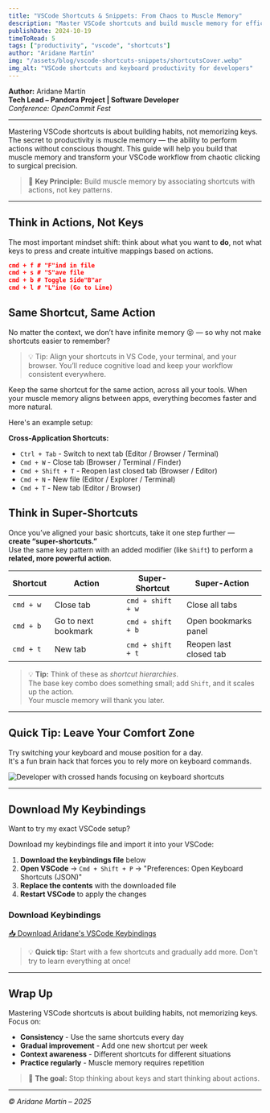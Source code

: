 ```yaml
---
title: "VSCode Shortcuts & Snippets: From Chaos to Muscle Memory"
description: "Master VSCode shortcuts and build muscle memory for efficient coding. Learn essential shortcuts, customization techniques, and how to think in actions, not keys."
publishDate: 2024-10-19
timeToRead: 5
tags: ["productivity", "vscode", "shortcuts"]
author: "Aridane Martín"
img: "/assets/blog/vscode-shortcuts-snippets/shortcutsCover.webp"
img_alt: "VSCode shortcuts and keyboard productivity for developers"
---
```


**Author:** Aridane Martín  
**Tech Lead – Pandora Project | Software Developer**  
_Conference: OpenCommit Fest_

---

Mastering VSCode shortcuts is about building habits, not memorizing keys. The secret to productivity is muscle memory — the ability to perform actions without conscious thought. This guide will help you build that muscle memory and transform your VSCode workflow from chaotic clicking to surgical precision.

> 🧠 **Key Principle:** Build muscle memory by associating shortcuts with actions, not key patterns.

---

## Think in Actions, Not Keys

The most important mindset shift: think about what you want to **do**, not what keys to press and create intuitive mappings based on actions. 

```json
cmd + f # "F"ind in file
cmd + s # "S"ave file
cmd + b # Toggle Side"B"ar
cmd + l # "L"ine (Go to Line)
```

## Same Shortcut, Same Action

No matter the context, we don’t have infinite memory 😝 — so why not make shortcuts easier to remember?

> 💡 Tip: Align your shortcuts in VS Code, your terminal, and your browser.
> You’ll reduce cognitive load and keep your workflow consistent everywhere.

Keep the same shortcut for the same action, across all your tools.
When your muscle memory aligns between apps, everything becomes faster and more natural.

Here's an example setup:

**Cross-Application Shortcuts:**
- `Ctrl + Tab` - Switch to next tab (Editor / Browser / Terminal)
- `Cmd + W` - Close tab (Browser / Terminal / Finder)
- `Cmd + Shift + T` - Reopen last closed tab (Browser / Editor)
- `Cmd + N` - New file (Editor / Explorer / Terminal)
- `Cmd + T` - New tab (Editor / Browser)

## Think in Super-Shortcuts

Once you’ve aligned your basic shortcuts, take it one step further —  
**create “super-shortcuts.”**  
Use the same key pattern with an added modifier (like `Shift`) to perform a **related, more powerful action**.

| Shortcut | Action | Super-Shortcut | Super-Action |
|-----------|---------|----------------|---------------|
| `cmd + w` | Close tab | `cmd + shift + w` | Close all tabs |
| `cmd + b` | Go to next bookmark | `cmd + shift + b` | Open bookmarks panel |
| `cmd + t` | New tab | `cmd + shift + t` | Reopen last closed tab |

> 💡 **Tip:** Think of these as *shortcut hierarchies*.  
> The base key combo does something small; add `Shift`, and it scales up the action.  
> Your muscle memory will thank you later.


---

## Quick Tip: Leave Your Comfort Zone

Try switching your keyboard and mouse position for a day.  
It's a fun brain hack that forces you to rely more on keyboard commands.

![Developer with crossed hands focusing on keyboard shortcuts](/assets/blog/vscode-shortcuts-snippets/crossedHands.webp)


---

## Download My Keybindings

Want to try my exact VSCode setup? 

Download my keybindings file and import it into your VSCode:

1. **Download the keybindings file** below
2. **Open VSCode** → `Cmd + Shift + P` → "Preferences: Open Keyboard Shortcuts (JSON)"
3. **Replace the contents** with the downloaded file
4. **Restart VSCode** to apply the changes

### Download Keybindings

[📥 Download Aridane's VSCode Keybindings](/assets/blog/vscode-shortcuts-snippets/aridane-keybindings.json)

> 💡 **Quick tip:** Start with a few shortcuts and gradually add more. Don't try to learn everything at once!

---

## Wrap Up

Mastering VSCode shortcuts is about building habits, not memorizing keys. Focus on:

- **Consistency** - Use the same shortcuts every day
- **Gradual improvement** - Add one new shortcut per week
- **Context awareness** - Different shortcuts for different situations
- **Practice regularly** - Muscle memory requires repetition

> 🚀 **The goal:** Stop thinking about keys and start thinking about actions.

---

_© Aridane Martín – 2025_
